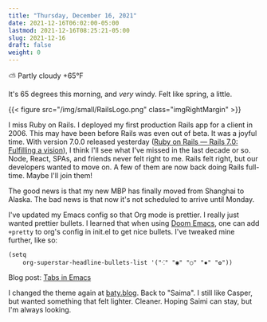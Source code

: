 ```yaml
---
title: "Thursday, December 16, 2021"
date: 2021-12-16T06:02:00-05:00
lastmod: 2021-12-16T08:25:21-05:00
slug: 2021-12-16
draft: false
weight: 0
---
```


⛅️  Partly cloudy +65°F

It's 65 degrees this morning, and _very_ windy. Felt like spring, a little.

{{< figure src="/img/small/RailsLogo.png" class="imgRightMargin" >}}

I miss Ruby on Rails. I deployed my first production Rails app for a client in 2006. This may have been before Rails was even out of beta. It was a joyful time. With version 7.0.0 released yesterday ([Ruby on Rails — Rails 7.0: Fulfilling a vision](https://rubyonrails.org/2021/12/15/Rails-7-fulfilling-a-vision)), I think I'll see what I've missed in the last decade or so. Node, React, SPAs, and friends never felt right to me. Rails felt right, but our developers wanted to move on. A few of them are now back doing Rails full-time. Maybe I'll join them!

The good news is that my new MBP has finally moved from Shanghai to Alaska. The bad news is that now it's not scheduled to arrive until Monday.

I've updated my Emacs config so that Org mode is prettier. I really just wanted prettier bullets. I learned that when using [Doom Emacs](https://github.com/hlissner/doom-emacs), one can add `+pretty` to org's config in init.el to get nice bullets. I've tweaked mine further, like so:

```elisp
(setq
    org-superstar-headline-bullets-list '("⁖" "◉" "○" "✸" "✿"))
```

Blog post: [Tabs in Emacs](https://baty.blog/2021/tabs-in-emacs/)

I changed the theme again at [baty.blog](https://baty.blog). Back to "Saima". I still like Casper, but wanted something that felt lighter. Cleaner. Hoping Saimi can stay, but I'm always looking.

[//]: # "Exported with love from a post written in Org mode"
[//]: # "- https://github.com/kaushalmodi/ox-hugo"
